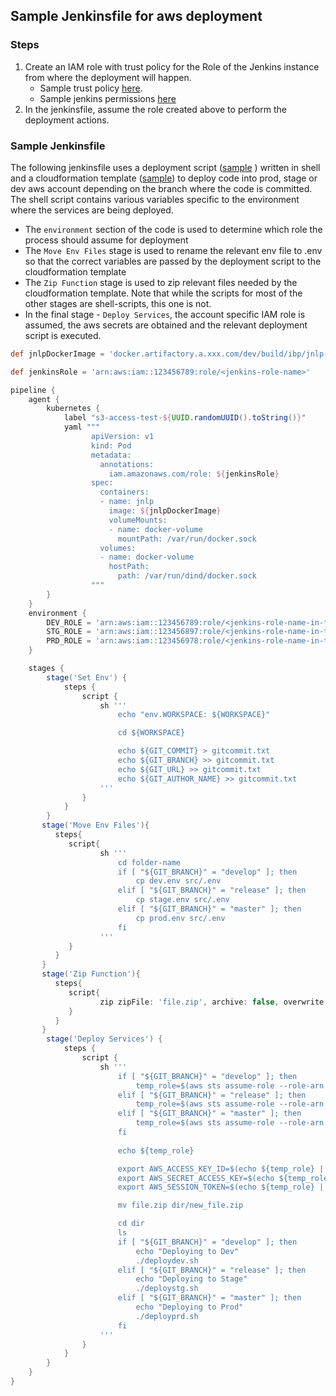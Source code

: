 ## Sample Jenkinsfile for aws deployment

### Steps
1. Create an IAM role with trust policy for the Role of the Jenkins instance from where the deployment will happen. 
    - Sample trust policy [here](../aws/iam/jenkins_trust_policy.json).
    - Sample jenkins permissions [here](../aws/iam/jenkins_sample_permissions.json)
2. In the jenkinsfile, assume the role created above to perform the deployment actions.

### Sample Jenkinsfile
The following jenkinsfile uses a deployment script ([sample](../aws/cloudformation/1.sample_shell_script_for_deployment.sh) ) written in shell and a cloudformation template ([sample](../aws/cloudformation/lambda-node-with-role-non-serverless.yaml)) to deploy code into prod, stage or dev aws account depending on the branch where the code is committed. The shell script contains various variables specific to the environment where the services are being deployed. 

- The `environment` section of the code is used to determine which role the process should assume for deployment
- The `Move Env Files` stage is used to rename the relevant env file to .env so that the correct variables are passed by the deployment script to the cloudformation template
- The `Zip Function` stage is used to zip relevant files needed by the cloudformation template. Note that while the scripts for most of the other stages are shell-scripts, this one is not.
- In the final stage -  `Deploy Services`, the account specific IAM role is assumed, the aws secrets are obtained and the relevant deployment script is executed.

```groovy
def jnlpDockerImage = 'docker.artifactory.a.xxx.com/dev/build/ibp/jnlp-slave-with-docker:3.26-1_jenkins-2-138-update_3'

def jenkinsRole = 'arn:aws:iam::123456789:role/<jenkins-role-name>'

pipeline {
    agent {
        kubernetes {
            label "s3-access-test-${UUID.randomUUID().toString()}"
            yaml """
                  apiVersion: v1
                  kind: Pod
                  metadata:
                    annotations:
                      iam.amazonaws.com/role: ${jenkinsRole}
                  spec:
                    containers:
                    - name: jnlp
                      image: ${jnlpDockerImage}
                      volumeMounts:
                      - name: docker-volume
                        mountPath: /var/run/docker.sock
                    volumes:
                    - name: docker-volume
                      hostPath:
                        path: /var/run/dind/docker.sock
                  """
        }
    }
    environment {
        DEV_ROLE = 'arn:aws:iam::123456789:role/<jenkins-role-name-in-the-account>'
        STG_ROLE = 'arn:aws:iam::123456897:role/<jenkins-role-name-in-the-account>'
        PRD_ROLE = 'arn:aws:iam::123456978:role/<jenkins-role-name-in-the-account>'
    }

    stages {
        stage('Set Env') {
            steps {
                script {
                    sh '''
                        echo "env.WORKSPACE: ${WORKSPACE}"

                        cd ${WORKSPACE}

                        echo ${GIT_COMMIT} > gitcommit.txt
                        echo ${GIT_BRANCH} >> gitcommit.txt
                        echo ${GIT_URL} >> gitcommit.txt
                        echo ${GIT_AUTHOR_NAME} >> gitcommit.txt
                    '''
                }
            }
        }
       stage('Move Env Files'){
          steps{
             script{
                    sh '''
                        cd folder-name
                        if [ "${GIT_BRANCH}" = "develop" ]; then
                            cp dev.env src/.env
                        elif [ "${GIT_BRANCH}" = "release" ]; then
                            cp stage.env src/.env
                        elif [ "${GIT_BRANCH}" = "master" ]; then
                            cp prod.env src/.env
                        fi
                    '''
             }
          }
       }
       stage('Zip Function'){
          steps{
             script{
                    zip zipFile: 'file.zip', archive: false, overwrite: true, dir: './path/to/zip/'
             }
          }
       }
        stage('Deploy Services') {
            steps {
                script {
                    sh '''
                        if [ "${GIT_BRANCH}" = "develop" ]; then
                            temp_role=$(aws sts assume-role --role-arn ${DEV_ROLE} --role-session-name AWSCLI-Session)
                        elif [ "${GIT_BRANCH}" = "release" ]; then
                            temp_role=$(aws sts assume-role --role-arn ${STG_ROLE} --role-session-name AWSCLI-Session)
                        elif [ "${GIT_BRANCH}" = "master" ]; then
                            temp_role=$(aws sts assume-role --role-arn ${PRD_ROLE} --role-session-name AWSCLI-Session)
                        fi
                        
                        echo ${temp_role}

                        export AWS_ACCESS_KEY_ID=$(echo ${temp_role} | jq .Credentials.AccessKeyId | xargs)
                        export AWS_SECRET_ACCESS_KEY=$(echo ${temp_role} | jq .Credentials.SecretAccessKey | xargs)
                        export AWS_SESSION_TOKEN=$(echo ${temp_role} | jq .Credentials.SessionToken | xargs)

                        mv file.zip dir/new_file.zip

                        cd dir
                        ls
                        if [ "${GIT_BRANCH}" = "develop" ]; then
                            echo "Deploying to Dev"
                            ./deploydev.sh
                        elif [ "${GIT_BRANCH}" = "release" ]; then
                            echo "Deploying to Stage"
                            ./deploystg.sh
                        elif [ "${GIT_BRANCH}" = "master" ]; then
                            echo "Deploying to Prod"
                            ./deployprd.sh
                        fi
                    '''
                }
            }
        }
    }
}

```